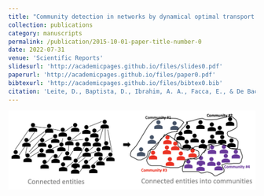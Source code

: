 ```yaml
---
title: "Community detection in networks by dynamical optimal transport formulation"
collection: publications
category: manuscripts
permalink: /publication/2015-10-01-paper-title-number-0
date: 2022-07-31
venue: 'Scientific Reports'
slidesurl: 'http://academicpages.github.io/files/slides0.pdf'
paperurl: 'http://academicpages.github.io/files/paper0.pdf'
bibtexurl: 'http://academicpages.github.io/files/bibtex0.bib'
citation: 'Leite, D., Baptista, D., Ibrahim, A. A., Facca, E., & De Bacco, C. (2022). Community detection in networks by dynamical optimal transport formulation. Scientific Reports, 12(1), 16811.'
---
```


![Main figure for the paper](/images/commdetection.png)
